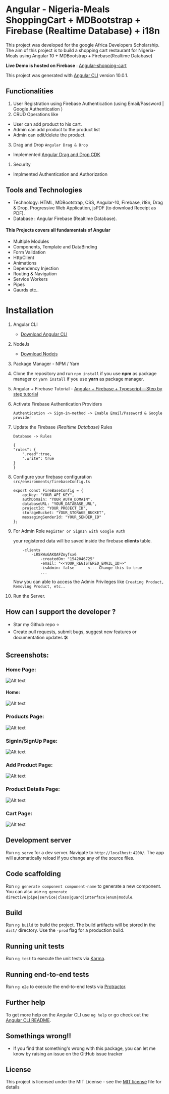 # Angular - Nigeria-Meals ShoppingCart + MDBootstrap + Firebase (Realtime Database) + i18n


This project was developed for the google Africa Developers Scholarship. The aim of this project is to build a shopping cart restaurant for Nigeria-Meals  using Angular 10 + MDBootstrap + Firebase(Realtime Database)



**Live Demo is hosted on Firebase** : [Angular-shopping-cart](https://nigeria-meals.web.app)
 
 
This project was generated with [Angular CLI](https://github.com/angular/angular-cli) version 10.0.1.

## Functionalities

1.  User Registration using Firebase Authentication (using Email/Password | Google Authentication )
2.  CRUD Operations like

- User can add product to his cart.
- Admin can add product to the product list
- Admin can edit/delete the product.

3. Drag and Drop `Angular Drag & Drop`

- Implemented [Angular Drag and Drop CDK](https://material.angular.io/cdk/drag-drop/overview)

1.  Security

- Implmented Authentication and Authorization

## Tools and Technologies

- Technology: HTML, MDBootstrap, CSS, Angular-10, Firebase, i18n, Drag & Drop, Progressive Web Application, jsPDF (to download Receipt as PDF).
- Database : Angular Firebase (Realtime Database).

#### This Projects covers all fundamentals of Angular

- Multiple Modules
- Components, Template and DataBinding
- Form Validation
- HttpClient
- Animations
- Dependency Injection
- Routing & Navigation
- Service Workers
- Pipes
- Gaurds etc..

# Installation

1.  Angular CLI
    - [Download Angular CLI](https://cli.angular.io/)
2.  NodeJs
    - [Download Nodejs](https://nodejs.org/en/download/)
3.  Package Manager - NPM / Yarn
4.  Clone the repository and run `npm install` if you use **npm** as package manager or `yarn install` if you use **yarn** as package manager.
5.  Angular + Firebase Tutorial - [Angular + Firebase + Typescript — Step by step tutorial](https://medium.com/factory-mind/angular-firebase-typescript-step-by-step-tutorial-2ef887fc7d71)
6.  Activate Firebase Authentication Providers

    `Authentication -> Sign-in-method -> Enable Email/Password & Google provider`

7.  Update the Firebase _(Realtime Database)_ Rules

    `Database -> Rules`

    ```
    {
    "rules": {
        ".read":true,
        ".write": true
    }
    }
    ```

8.  Configure your firebase configuration `src/environments/firebaseConfig.ts`

    ```
    export const FireBaseConfig = {
        apiKey: "YOUR_API_KEY",
        authDomain: "YOUR_AUTH_DOMAIN",
        databaseURL: "YOUR_DATABASE_URL",
        projectId: "YOUR_PROJECT_ID",
        storageBucket: "YOUR_STORAGE_BUCKET",
        messagingSenderId: "YOUR_SENDER_ID"
    };
    ```

9.  For Admin Role `Register or SignIn with Google Auth`

    your registered data will be saved inside the firebase **clients** table.

    ```
        -clients
            -LRSkWxGAKQAFZmyfsx6
                -createdOn: "1542046725"
                -email: "<<YOUR_REGISTERED_EMAIL_ID>>"
                -isAdmin: false      <--- Change this to true
                ...
    ```

    Now you can able to access the Admin Privileges like `Creating Product, Removing Product, etc..`

10. Run the Server.

## How can I support the developer ?

- Star my Github repo ⭐
- Create pull requests, submit bugs, suggest new features or documentation updates 🛠

## Screenshots:

### Home Page:

![Alt text](https://github.com/blesil-elendu/nigeria-meals/blob/master/screenshots/home.png "Home Page")

#### Home:

![Alt text](https://github.com/blesil-elendu/nigeria-meals/blob/master/screenshots/home2.png "Home Page")

### Products Page:

![Alt text](https://github.com/blesil-elendu/nigeria-meals/blob/master/screenshots/product.png "Home Page")

### SignIn/SignUp Page:    

![Alt text](https://github.com/blesil-elendu/nigeria-meals/blob/master/screenshots/signIn.png "Home Page")

### Add Product Page:    

![Alt text](https://github.com/blesil-elendu/nigeria-meals/blob/master/screenshots/addProduct.png "Home Page")

### Product Details Page:    

![Alt text](https://github.com/blesil-elendu/nigeria-meals/blob/master/screenshots/productDetails.png "Home Page")

### Cart Page:    

![Alt text](https://github.com/blesil-elendu/nigeria-meals/blob/master/screenshots/cart.png "Home Page")

## Development server

Run `ng serve` for a dev server. Navigate to `http://localhost:4200/`. The app will automatically reload if you change any of the source files.

## Code scaffolding

Run `ng generate component component-name` to generate a new component. You can also use `ng generate directive|pipe|service|class|guard|interface|enum|module`.

## Build

Run `ng build` to build the project. The build artifacts will be stored in the `dist/` directory. Use the `-prod` flag for a production build.

## Running unit tests

Run `ng test` to execute the unit tests via [Karma](https://karma-runner.github.io).

## Running end-to-end tests

Run `ng e2e` to execute the end-to-end tests via [Protractor](http://www.protractortest.org/).

## Further help

To get more help on the Angular CLI use `ng help` or go check out the [Angular CLI README](https://github.com/angular/angular-cli/blob/master/README.md).

## Somethings wrong!!

- If you find that something's wrong with this package, you can let me know by raising an issue on the GitHub issue tracker

## License

This project is licensed under the MIT License - see the [MIT license](https://github.com/ikismail/Angular-ShoppingCart/blob/master/LICENSE) file for details
